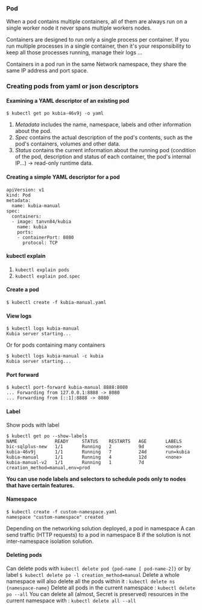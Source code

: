 ### Pod
When a pod contains multiple containers, all of them are always run on a single worker node
it never spans multiple workers nodes.

Containers are designed to run only a single process per container.
If you run multiple processes in a single container,
then it's your responsibility to keep all those processes running, manage their logs ...


Containers in a pod run in the same Network namespace, they share the same IP address and port space.

### Creating pods from yaml or json descriptors

#### Examining a YAML descriptor of an existing pod

```
$ kubectl get po kubia-46v9j -o yaml
```

1. *Metadata* includes the name, namespace, labels and other information about the pod.
2. *Spec* contains the actual description of the pod's contents, such as the pod's containers,
volumes and other data.
3. *Status* contains the current information about the running pod (condition of the pod, description and status of each container, the pod's internal IP...) -> read-only runtime data.

#### Creating a simple YAML descriptor for a pod

```
apiVersion: v1               
kind: Pod                    
metadata:
  name: kubia-manual         
spec:
  containers:
  - image: tanvn84/kubia       
    name: kubia              
    ports:
    - containerPort: 8080    
      protocol: TCP
```

#### kubectl explain

1. `kubectl explain pods`
2. `kubectl explain pod.spec`

#### Create a pod

```
$ kubectl create -f kubia-manual.yaml
```

#### View logs

```
$ kubectl logs kubia-manual
Kubia server starting...
```
Or for pods containing many containers

```
$ kubectl logs kubia-manual -c kubia
Kubia server starting...
```
#### Port forward

```
$ kubectl port-forward kubia-manual 8888:8080
... Forwarding from 127.0.0.1:8888 -> 8080
... Forwarding from [::1]:8888 -> 8080
```

#### Label

Show pods with label 

```
$ kubectl get po --show-labels
NAME              READY     STATUS    RESTARTS   AGE       LABELS
bic-sqlplus-new   1/1       Running   2          9d        <none>
kubia-46v9j       1/1       Running   7          24d       run=kubia
kubia-manual      1/1       Running   4          12d       <none>
kubia-manual-v2   1/1       Running   1          7d        creation_method=manual,env=prod
```
**You can use node labels and selectors to schedule pods only to nodes that have certain features.**

#### Namespace

```
$ kubectl create -f custom-namespace.yaml
namespace "custom-namespace" created
```

Depending on the networking solution deployed, a pod in namespace A can send traffic (HTTP requests) to a pod in namespace B if the solution is not inter-namespace isolation solution.

#### Deleting pods
Can delete pods with `kubectl delete pod {pod-name [ pod-name-2]}`
or by label `$ kubectl delete po -l creation_method=manual`
Delete a whole namespace will also delete all the pods within it : `kubectl delete ns {namespace-name}`
Delete all pods in the current namespace : `kubectl delete po --all`
You can delete all (almost, Secret is preserved) resources in the current namespace with : `kubectl delete all --all`